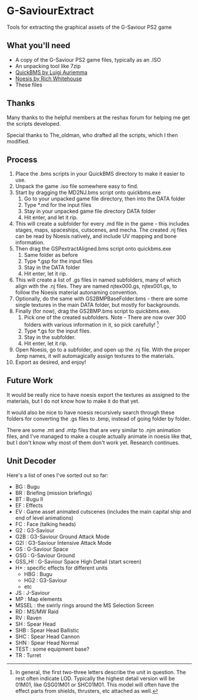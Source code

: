 # G-SaviourExtract
Tools for extracting the graphical assets of the G-Saviour PS2 game

## What you'll need
- A copy of the G-Saviour PS2 game files, typically as an .ISO
- An unpacking tool like 7zip
- [QuickBMS by Luigi Auriemma](https://aluigi.altervista.org/quickbms.htm)
- [Noesis by Rich Whitehouse](https://richwhitehouse.com/index.php?content=inc_projects.php&showproject=91)
- These files

## Thanks
Many thanks to the helpful members at the reshax forum for helping me get the scripts developed.

Special thanks to The_oldman, who drafted all the scripts, which I then modified.

## Process
1. Place the .bms scripts in your QuickBMS directory to make it easier to use.
2. Unpack the game .iso file somewhere easy to find.
3. Start by dragging the MD2NJ.bms script onto quickbms.exe
   1. Go to your unpacked game file directory, then into the DATA folder
   2. Type *.md for the input files
   3. Stay in your unpacked game file directory DATA folder
   4. Hit enter, and let it rip.
4. This will create a subfolder for every .md file in the game - this includes stages, maps, spaceships, cutscenes, and mecha.  The created .nj files can be read by Noesis natively, and include UV mapping and bone information.
5. Then drag the GSPextractAligned.bms script onto quickbms.exe
   1. Same folder as before
   2. Type *.gsp for the input files
   3. Stay in the DATA folder
   4. Hit enter, let it rip.
5. This will create a list of .gs files in named subfolders, many of which align with the .nj files.  They are named njtex000.gs, njtex001.gs, to follow the Noesis material autonaming convention.
6. Optionally, do the same with GS2BMPBaseFolder.bms - there are some single textures in the main DATA folder, but mostly for backgrounds.
7. Finally (for now), drag the GS2BMP.bms script to quickbms.exe.
   1. Pick one of the created subfolders.  Note - There are now over 300 folders with various information in it, so pick carefully! [^1]
   2. Type *.gs for the input files.
   3. Stay in the subfolder.
   4. Hit enter, let it rip.
8. Open Noesis, go to a subfolder, and open up the .nj file.  With the proper .bmp names, it will automagically assign textures to the materials.
9. Export as desired, and enjoy!

## Future Work
It would be really nice to have noesis export the textures as assigned to the materials, but I do not know how to make it do that yet.

It would also be nice to have noesis recursively search through these folders for converting the .gs files to .bmp, instead of going folder by folder.

There are some .mt and .mtp files that are very similar to .njm animation files, and I've managed to make a couple actually animate in noesis like that, but I don't know why most of them don't work yet.  Research continues.

## Unit Decoder
[^1]: In general, the first two-three letters describe the unit in question.  The rest often indicate LOD.  Typically the highest detail version will be <Prefix>01M01, like GSG01M01 or SHC01M01.  This model will often have the effect parts from shields, thrusters, etc attached as well.

Here's a list of ones I've sorted out so far:
- BG : Bugu
- BR : Briefing (mission briefings)
- BT : Bugu II
- EF : Effects
- EV : Game asset animated cutscenes (includes the main capital ship and end of level animations)
- FC : Face (talking heads)
- G2 : G3-Saviour
- G2B : G3-Saviour Ground Attack Mode
- G2I : G3-Saviour Intensive Attack Mode
- GS : G-Saviour Space
- GSG : G-Saviour Ground
- GSS_HI : G-Saviour Space High Detail (start screen)
- H* : specific effects for different units
   - HBG : Bugu
   - HG2 : G3-Saviour
   - etc
- JS : J-Saviour
- MP : Map elements
- MSSEL : the swirly rings around the MS Selection Screen
- RD : MS/MW Raid
- RV : Raven
- SH : Spear Head
- SHB : Spear Head Ballistic
- SHC : Spear Head Cannon
- SHN : Spear Head Normal
- TEST : some equipment base?
- TR : Turret

